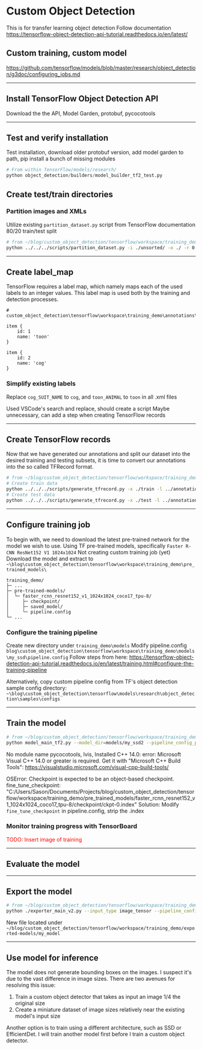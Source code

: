 # Custom Object Detection

This is for transfer learning object detection
Follow documentation https://tensorflow-object-detection-api-tutorial.readthedocs.io/en/latest/

## Custom training, custom model

https://github.com/tensorflow/models/blob/master/research/object_detection/g3doc/configuring_jobs.md

---
## Install TensorFlow Object Detection API

Download the the API, Model Garden, protobuf, pycocotools

---
## Test and verify installation
Test installation, download older protobuf version, add model garden to path, pip install a bunch of missing modules

```python
# From within TensorFlow/models/research/
python object_detection/builders/model_builder_tf2_test.py
```

## Create test/train directories

### Partition images and XMLs

Utilize existing `partition_dataset.py` script from TensorFlow documentation
80/20 train/test split

```bash
# from ~/blog/custom_object_detection/tensorflow/workspace/training_demo/images (main)
python ../../../scripts/partition_dataset.py -i ./unsorted/ -o ./ -r 0.2 -x
```

---
## Create label_map

TensorFlow requires a label map, which namely maps each of the used labels to an integer values. This label map is used both by the training and detection processes.

```
# custom_object_detection\tensorflow\workspace\training_demo\annotations\label_map.pbtxt

item {
    id: 1
    name: 'toon'
}

item {
    id: 2
    name: 'cog'
}

```

### Simplify existing labels

Replace `cog_SUIT_NAME` to `cog`, and `toon_ANIMAL` to `toon` in all .xml files

Used VSCode's search and replace, should create a script
Maybe unnecessary, can add a step when creating TensorFlow records

---
## Create TensorFlow records

Now that we have generated our annotations and split our dataset into the desired training and testing subsets, it is time to convert our annotations into the so called TFRecord format.

```bash
# from ~/blog/custom_object_detection/tensorflow/workspace/training_demo/images (main)
# Create train data
python ../../../scripts/generate_tfrecord.py -x ./train -l ../annotations/label_map.pbtxt -o ../annotations/train.record
# Create test data
python ../../../scripts/generate_tfrecord.py -x ./test -l ../annotations/label_map.pbtxt -o ../annotations/test.record
```

---
## Configure training job

To begin with, we need to download the latest pre-trained network for the model we wish to use.
Using TF pre-trained models, specifically `Faster R-CNN ResNet152 V1 1024x1024`
Not creating custom training job (yet)
Download the model and extract to `~\blog\custom_object_detection\tensorflow\workspace\training_demo\pre_trained_models\`

```
training_demo/
├─ ...
├─ pre-trained-models/
│  └─ faster_rcnn_resnet152_v1_1024x1024_coco17_tpu-8/
│     ├─ checkpoint/
│     ├─ saved_model/
│     └─ pipeline.config
└─ ...
```

### Configure the training **pipeline**

Create new directory under `training_demo\models`
Modify pipeline.config `blog\custom_object_detection\tensorflow\workspace\training_demo\models\my_ssd\pipeline.config`
Follow steps from here: https://tensorflow-object-detection-api-tutorial.readthedocs.io/en/latest/training.html#configure-the-training-pipeline

Alternatively, copy custom pipeline config from TF's object detection sample config directory: `~\blog\custom_object_detection\tensorflow\models\research\object_detection\samples\configs`

---
## Train the model

```bash
# from ~/blog/custom_object_detection/tensorflow/workspace/training_demo
python model_main_tf2.py --model_dir=models/my_ssd2 --pipeline_config_path=models/my_ssd2/pipeline.config
```

No module name pycocotools, lvis,
Installed C++ 14.0:       error: Microsoft Visual C++ 14.0 or greater is required. Get it with "Microsoft C++ Build Tools": https://visualstudio.microsoft.com/visual-cpp-build-tools/

OSError: Checkpoint is expected to be an object-based checkpoint.
  fine_tune_checkpoint: "C:/Users/Sason/Documents/Projects/blog/custom_object_detection/tensorflow/workspace/training_demo/pre_trained_models/faster_rcnn_resnet152_v1_1024x1024_coco17_tpu-8/checkpoint/ckpt-0.index"
Solution: Modify `fine_tune_checkpoint` in pipeline.config, strip the .index

### Monitor training progress with TensorBoard

<font style="color:red">TODO: Insert image of training</font>

---
## Evaluate the model

---
## Export the model

```bash
# from ~/blog/custom_object_detection/tensorflow/workspace/training_demo
python ./exporter_main_v2.py --input_type image_tensor --pipeline_config_path ./models/my_ssd/pipeline.config --trained_checkpoint_dir ./models/my_ssd/ --output_directory ./exported-models/my_model
```

New file located under `~/blog/custom_object_detection/tensorflow/workspace/training_demo/exported-models/my_model`


---
## Use model for inference

The model does not generate bounding boxes on the images.
I suspect it's due to the vast difference in image sizes.
There are two avenues for resolving this issue:

1. Train a custom object detector that takes as input an image 1/4 the original size
2. Create a miniature dataset of image sizes relatively near the existing model's input size

Another option is to train using a different architecture, such as SSD or EfficientDet.
I will train another model first before I train a custom object detector.